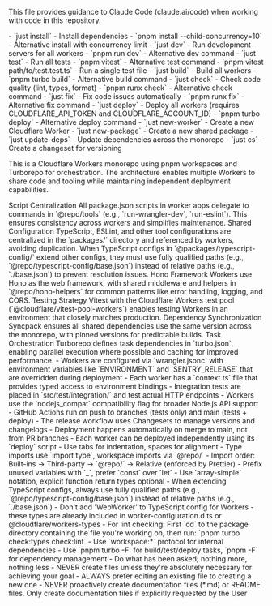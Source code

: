 <cloudflare-workers-monorepo>

<title>Cloudflare Workers Monorepo Development Guidelines</title>

<description>This file provides guidance to Claude Code (claude.ai/code) when working with code in this repository.</description>

<common-development-commands>

<essential-commands>
<command-group name="installation">
- `just install` - Install dependencies
- `pnpm install --child-concurrency=10` - Alternative install with concurrency limit
</command-group>

<command-group name="development">
- `just dev` - Run development servers for all workers
- `pnpm run dev` - Alternative dev command
</command-group>

<command-group name="testing">
- `just test` - Run all tests
- `pnpm vitest` - Alternative test command
- `pnpm vitest path/to/test.test.ts` - Run a single test file
</command-group>

<command-group name="building">
- `just build` - Build all workers
- `pnpm turbo build` - Alternative build command
</command-group>

<command-group name="code-quality">
- `just check` - Check code quality (lint, types, format)
- `pnpm runx check` - Alternative check command
- `just fix` - Fix code issues automatically
- `pnpm runx fix` - Alternative fix command
</command-group>

<command-group name="deployment">
- `just deploy` - Deploy all workers (requires CLOUDFLARE_API_TOKEN and CLOUDFLARE_ACCOUNT_ID)
- `pnpm turbo deploy` - Alternative deploy command
</command-group>
</essential-commands>

<component-creation>
- `just new-worker` - Create a new Cloudflare Worker
- `just new-package` - Create a new shared package
</component-creation>

<dependency-management>
- `just update-deps` - Update dependencies across the monorepo
- `just cs` - Create a changeset for versioning
</dependency-management>
</common-development-commands>

<high-level-architecture>

<overview>This is a Cloudflare Workers monorepo using pnpm workspaces and Turborepo for orchestration. The architecture enables multiple Workers to share code and tooling while maintaining independent deployment capabilities.</overview>

<key-architectural-decisions>
<decision>
<name>Script Centralization</name>
<description>All package.json scripts in worker apps delegate to commands in `@repo/tools` (e.g., `run-wrangler-dev`, `run-eslint`). This ensures consistency across workers and simplifies maintenance.</description>
</decision>

<decision>
<name>Shared Configuration</name>
<description>TypeScript, ESLint, and other tool configurations are centralized in the `packages/` directory and referenced by workers, avoiding duplication. When TypeScript configs in `@packages/typescript-config/` extend other configs, they must use fully qualified paths (e.g., `@repo/typescript-config/base.json`) instead of relative paths (e.g., `./base.json`) to prevent resolution issues.</description>
</decision>

<decision>
<name>Hono Framework</name>
<description>Workers use Hono as the web framework, with shared middleware and helpers in `@repo/hono-helpers` for common patterns like error handling, logging, and CORS.</description>
</decision>

<decision>
<name>Testing Strategy</name>
<description>Vitest with the Cloudflare Workers test pool (`@cloudflare/vitest-pool-workers`) enables testing Workers in an environment that closely matches production.</description>
</decision>

<decision>
<name>Dependency Synchronization</name>
<description>Syncpack ensures all shared dependencies use the same version across the monorepo, with pinned versions for predictable builds.</description>
</decision>

<decision>
<name>Task Orchestration</name>
<description>Turborepo defines task dependencies in `turbo.json`, enabling parallel execution where possible and caching for improved performance.</description>
</decision>
</key-architectural-decisions>

<worker-development-patterns>
- Workers are configured via `wrangler.jsonc` with environment variables like `ENVIRONMENT` and `SENTRY_RELEASE` that are overridden during deployment
- Each worker has a `context.ts` file that provides typed access to environment bindings
- Integration tests are placed in `src/test/integration/` and test actual HTTP endpoints
- Workers use the `nodejs_compat` compatibility flag for broader Node.js API support
</worker-development-patterns>

<deployment-flow>
- GitHub Actions run on push to branches (tests only) and main (tests + deploy)
- The release workflow uses Changesets to manage versions and changelogs
- Deployment happens automatically on merge to main, not from PR branches
- Each worker can be deployed independently using its `deploy` script
</deployment-flow>
</high-level-architecture>

<code-style-guidelines>
- Use tabs for indentation, spaces for alignment
- Type imports use `import type`, workspace imports via `@repo/`
- Import order: Built-ins → Third-party → `@repo/` → Relative (enforced by Prettier)
- Prefix unused variables with `_`, prefer `const` over `let`
- Use `array-simple` notation, explicit function return types optional
</code-style-guidelines>

<important-notes>
- When extending TypeScript configs, always use fully qualified paths (e.g., `@repo/typescript-config/base.json`) instead of relative paths (e.g., `./base.json`)
- Don't add 'WebWorker' to TypeScript config for Workers - these types are already included in worker-configuration.d.ts or @cloudflare/workers-types
- For lint checking: First `cd` to the package directory containing the file you're working on, then run: `pnpm turbo check:types check:lint`
- Use `workspace:*` protocol for internal dependencies
- Use `pnpm turbo -F` for build/test/deploy tasks, `pnpm -F` for dependency management
</important-notes>

<important-instruction-reminders>
- Do what has been asked; nothing more, nothing less
- NEVER create files unless they're absolutely necessary for achieving your goal
- ALWAYS prefer editing an existing file to creating a new one
- NEVER proactively create documentation files (*.md) or README files. Only create documentation files if explicitly requested by the User
</important-instruction-reminders>

</cloudflare-workers-monorepo>